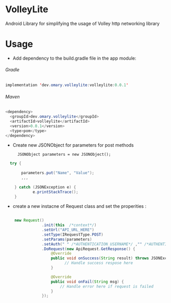 # VolleyLite
Android Library for simplifying the usage of Volley http networking library

# Usage

-  Add dependency to the build.gradle file in the app module:

###### Gradle 

```java
implementation 'dev.omary.volleylite:volleylite:0.0.1'
```

###### Maven 

```java
<dependency>
  <groupId>dev.omary.volleylite</groupId>
  <artifactId>volleylite</artifactId>
  <version>0.0.1</version>
  <type>pom</type>
</dependency>
```


- Create new JSONObject for parameters for post methods

        JSONObject parameters = new JSONObject();
```java
  try {
  
       parameters.put("Name", "Value");
       ,,,
       
    } catch (JSONException e) {
            e.printStackTrace();
    }
```

- create a new instacne of Request class and set the properities :

```java
          
    new Request()
                .init(this  /*context*/)
                .setUrl("API_URL_HERE")
                .setType(IRequestType.POST)
                .setParams(parameters)
                .setAuth(" " /*AUTHENTICATION_USERNAME*/ ,"" /*AUTHENTICATION_PASSWORD*/)
                .DoRequest(new ApiRequest.GetResponse() {
                    @Override
                    public void onSuccess(String result) throws JSONException {
                          // Handle success respose here
                    }

                    @Override
                    public void onFail(String msg) {
                        // Handle error here if request is failed
                    }
                });
                
 ```
